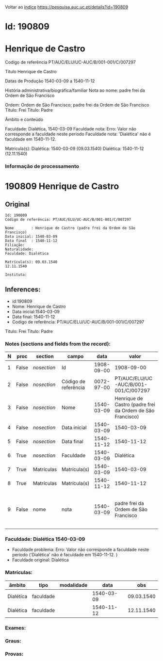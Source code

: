 
Voltar ao [índice](00%20Lista.md)
https://pesquisa.auc.uc.pt/details?id=190809

# Id: 190809
# Henrique de Castro

Codigo de referência
PT/AUC/ELU/UC-AUC/B/001-001/C/007297

Título
Henrique de Castro

Datas de Produção
1540-03-09 a 1540-11-12

História administrativa/biográfica/familiar
Nota ao nome: padre frei da Ordem de São Francisco

Ordem: Ordem de São Francisco; padre frei da Ordem de São Francisco
Título: Frei
Título: Padre

Âmbito e conteúdo

Faculdade: Dialética, 1540-03-09 
Faculdade nota: Erro: Valor não corresponde a faculdade neste período
Faculdade nota: 'Dialética' não é faculdade em 1540-11-12.  

Matrícula(s):
Dialética: 1540-03-09 (09.03.1540)
Dialética: 1540-11-12 (12.11.1540)


### Informação de processamento
# 190809 Henrique de Castro

## Original
```
Id: 190809
Código de referência: PT/AUC/ELU/UC-AUC/B/001-001/C/007297

Nome        : Henrique de Castro (padre frei da Ordem de São Francisco)
Data inicial: 1540-03-09
Data final  : 1540-11-12
Filiação: 
Naturalidade: 
Faculdade: Dialética

Matrícula(s): 09.03.1540
12.11.1540

Instituta: 

```
## Inferences:
* id:190809
* Nome: Henrique de Castro
* Data inicial:1540-03-09
* Data final: 1540-11-12
* Codigo de referência: PT/AUC/ELU/UC-AUC/B/001-001/C/007297

Título: Frei
Título: Padre
### Notes (sections and fields from the record):
|N  |proc   |section      |campo                 |data        |valor                                                      |obs                                                        |
|---|-------|-------------|----------------------|------------|-----------------------------------------------------------|-----------------------------------------------------------|
|1  |False  |*nosection*  |Id                    |1908-09-00  |1908-09-00                                                 |190809                                                     |
|2  |False  |*nosection*  |Código de referência  |0072-97-00  |PT/AUC/ELU/UC-AUC/B/001-001/C/007297                       |                                                           |
|3  |False  |*nosection*  |Nome                  |1540-03-09  |Henrique de Castro (padre frei da Ordem de São Francisco)  |                                                           |
|4  |False  |*nosection*  |Data inicial          |1540-03-09  |1540-03-09                                                 |1540-03-09                                                 |
|5  |False  |*nosection*  |Data final            |1540-11-12  |1540-11-12                                                 |1540-11-12                                                 |
|6  |True   |*nosection*  |Faculdade             |1540-03-09  |Dialética                                                  |                                                           |
|7  |True   |Matrículas   |Matrícula(s)          |1540-03-09  |1540-03-09                                                 |09.03.1540                                                 |
|8  |True   |Matrículas   |Matrícula(s)          |1540-11-12  |1540-11-12                                                 |12.11.1540                                                 |
|9  |False  |nome         |nota                  |1540-03-09  |padre frei da Ordem de São Francisco                       |Henrique de Castro (padre frei da Ordem de São Francisco)  |
### Faculdade: Dialética 1540-03-09 
* Faculdade problema: Erro: Valor não corresponde a faculdade neste período ('Dialética' não é faculdade em 1540-11-12.  )
* Faculdade original: Dialética

### Matrículas:
|âmbito     |tipo       |modalidade|data        |obs         |
|-----------|-----------|----------|------------|------------|
|Dialética  |faculdade  |          |1540-03-09  |09.03.1540  |
|Dialética  |faculdade  |          |1540-11-12  |12.11.1540  |

### Exames:

### Graus:

### Provas:


